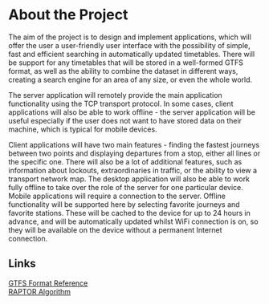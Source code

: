 <h1>About the Project</h1>
The aim of the project is to design and implement applications, which will offer the user a user-friendly user interface with the possibility of simple, fast and efficient searching in automatically updated timetables. There will be support for any timetables that will be stored in a well-formed GTFS format, as well as the ability to combine the dataset in different ways, creating a search engine for an area of any size, or even the whole world.


The server application will remotely provide the main application functionality using the TCP transport protocol. In some cases, client applications will also be able to work offline - the server application will be useful especially if the user does not want to have stored data on their machine, which is typical for mobile devices.


Client applications will have two main features - finding the fastest journeys between two points and displaying departures from a stop, either all lines or the specific one. There will also be a lot of additional features, such as information about lockouts, extraordinaries in traffic, or the ability to view a transport network map. The desktop application will also be able to work fully offline to take over the role of the server for one particular device. Mobile applications will require a connection to the server. Offline functionality will be supported here by selecting favorite journeys and favorite stations. These will be cached to the device for up to 24 hours in advance, and will be automatically updated whilst WiFi connection is on, so they will be available on the device without a permanent Internet connection.

<h2>Links</h2>
<a href="https://developers.google.com/transit/gtfs/reference/">GTFS Format Reference</a><br>
<a href="https://www.microsoft.com/en-us/research/wp-content/uploads/2012/01/raptor_alenex.pdf">RAPTOR Algorithm</a><br>
